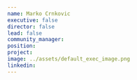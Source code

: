 ```yaml
---
name: Marko Crnkovic
executive: false
director: false
lead: false
community_manager:   
position:  
project:  
image: ../assets/default_exec_image.png
linkedin: 
---
```

